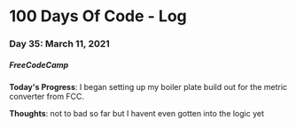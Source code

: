 # 100 Days Of Code - Log
### Day 35: March 11, 2021
##### FreeCodeCamp 

**Today's Progress**: I began setting up my boiler plate build out for the metric converter from FCC.

**Thoughts**: not to bad so far but I havent even gotten into the logic yet